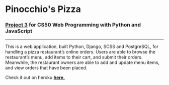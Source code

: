 # Pinocchio's Pizza

### <a href="https://docs.cs50.net/web/2020/x/projects/3/project3.html" target="_blank" style="font-weight:bold;">Project 3</a> for CS50 Web Programming with Python and JavaScript

---

This is a web application, built Python, Django, SCSS and PostgreSQL, for handling a pizza restaurant’s online orders. Users are able to browse the restaurant’s menu, add items to their cart, and submit their orders. Meanwhile, the restaurant owners are able to add and update menu items, and view orders that have been placed.


Check it out on heroku  <a href="https://pizza-maryeleanor.herokuapp.com/" target="_blank" style="font-weight:bold;">here.</a>
